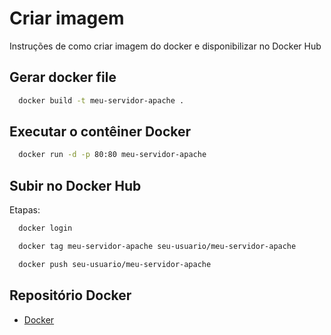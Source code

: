 
# Criar imagem

Instruções de como criar imagem do docker e disponibilizar no Docker Hub


## Gerar docker file


```bash
  docker build -t meu-servidor-apache .

```



## Executar o contêiner Docker
```bash
  docker run -d -p 80:80 meu-servidor-apache

```
    

## Subir no Docker Hub

Etapas:

```bash
  docker login

```
```bash
  docker tag meu-servidor-apache seu-usuario/meu-servidor-apache

```
```bash
  docker push seu-usuario/meu-servidor-apache

```

## Repositório Docker

 - [Docker](https://hub.docker.com/r/kopecode/meu-servidor-apache)
